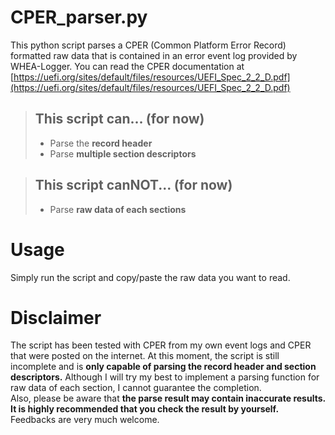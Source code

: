 # CPER_parser.py
This python script parses a CPER (Common Platform Error Record) formatted raw data that is contained in an error event log provided by WHEA-Logger.
You can read the CPER documentation at [https://uefi.org/sites/default/files/resources/UEFI_Spec_2_2_D.pdf](https://uefi.org/sites/default/files/resources/UEFI_Spec_2_2_D.pdf)
>## This script can... (for now)
>- Parse the **record header**
>- Parse **multiple section descriptors** 

> ##  This script canNOT... (for now)
> - Parse **raw data of each sections**

# Usage
Simply run the script and copy/paste the raw data you want to read.


# Disclaimer
The script has been tested with CPER from my own event logs and CPER that were posted on the internet. At this moment, the script is still incomplete and is **only capable of parsing the record header and section descriptors.** Although I will try my best to implement a parsing function for raw data of each section, I cannot guarantee the completion. <br>Also, please be aware that **the parse result may contain inaccurate results. It is highly recommended that you check the result by yourself.**<br>Feedbacks are very much welcome.
